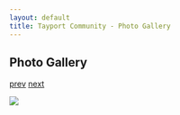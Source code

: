 ```yaml
---
layout: default
title: Tayport Community - Photo Gallery
---
```

## Photo Gallery

[prev](http://tayport.org.uk/photo/284) [next](http://tayport.org.uk/photo/286)

![ ](http://tayport.org.uk/media/285.jpg " ")

